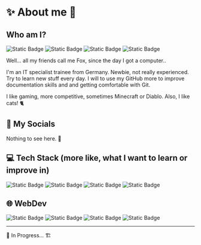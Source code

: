 # ✨ About me 👀

## Who am I?

![Static Badge](https://img.shields.io/badge/Germany-grey?style=flat&label=%F0%9F%93%8D&labelColor=black)
![Static Badge](https://img.shields.io/badge/IT--Specialist-grey?style=flat&label=%F0%9F%91%A8%E2%80%8D%F0%9F%92%BB&labelColor=black)
![Static Badge](https://img.shields.io/badge/Gaming-grey?style=flat&label=%F0%9F%8E%AE&labelColor=black)
![Static Badge](https://img.shields.io/badge/Travelling-grey?style=flat&label=%F0%9F%A7%B3&labelColor=black)

Well... all my friends call me Fox, since the day I got a computer..

I'm an IT specialist trainee from Germany. Newbie, not really experienced. Try to learn new stuff every day.
I will to use my GitHub more to improve documentation skills and and getting comfortable with Git.

I like gaming, more competitive, sometimes Minecraft or Diablo. Also, I like cats! 🐈

## 💬 My Socials

Nothing to see here. 👻

## 💻 Tech Stack (more like, what I want to learn or improve in)

![Static Badge](https://img.shields.io/badge/linux-fcc624?style=for-the-badge&logo=linux&logoColor=black)
![Static Badge](https://img.shields.io/badge/proxmox-black?style=for-the-badge&logo=proxmox&logoColor=e6522c)
![Static Badge](https://img.shields.io/badge/docker-2496ed?style=for-the-badge&logo=docker&logoColor=white)
![Static Badge](https://img.shields.io/badge/powershell-012456?style=for-the-badge&labelColor=black)

## 🌐 WebDev

![Static Badge](https://img.shields.io/badge/html-e34f26?style=for-the-badge&logo=html5&logoColor=white)
![Static Badge](https://img.shields.io/badge/css-2b41d8?style=for-the-badge&logo=css)
![Static Badge](https://img.shields.io/badge/javascript-f7df1e?style=for-the-badge&logo=javascript&logoColor=f7df1e&labelColor=black)
![Static Badge](https://img.shields.io/badge/php-777bb4?style=for-the-badge&logo=php&logoColor=777bb4&labelColor=black)

---

🚧 In Progress... 🏗

<!--
**reismitcaviar/reismitcaviar** is a ✨ _special_ ✨ repository because its `README.md` (this file) appears on your GitHub profile.

Here are some ideas to get you started:

- 🔭 I’m currently working on ...
- 🌱 I’m currently learning ...
- 👯 I’m looking to collaborate on ...
- 🤔 I’m looking for help with ...
- 💬 Ask me about ...
- 📫 How to reach me: ...
- 😄 Pronouns: ...
- ⚡ Fun fact: ...
-->
